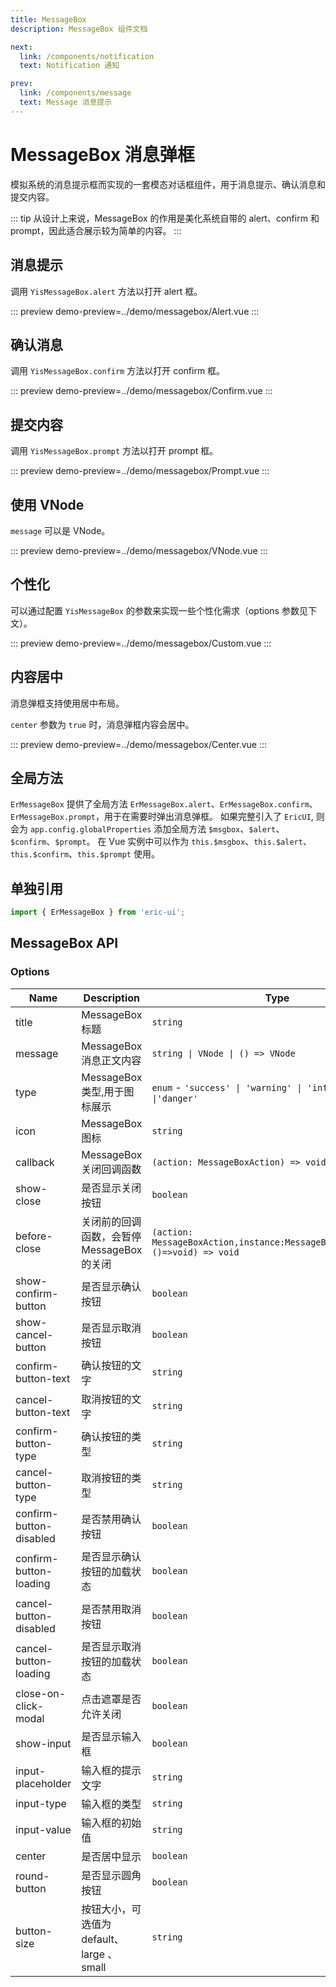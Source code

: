 ```yaml
---
title: MessageBox
description: MessageBox 组件文档

next:
  link: /components/notification
  text: Notification 通知

prev:
  link: /components/message
  text: Message 消息提示
---
```


# MessageBox 消息弹框

模拟系统的消息提示框而实现的一套模态对话框组件，用于消息提示、确认消息和提交内容。

::: tip
从设计上来说，MessageBox 的作用是美化系统自带的 alert、confirm 和 prompt，因此适合展示较为简单的内容。
:::

## 消息提示

调用 `YisMessageBox.alert` 方法以打开 alert 框。

::: preview
demo-preview=../demo/messagebox/Alert.vue
:::

## 确认消息

调用 `YisMessageBox.confirm` 方法以打开 confirm 框。

::: preview
demo-preview=../demo/messagebox/Confirm.vue
:::

## 提交内容

调用 `YisMessageBox.prompt` 方法以打开 prompt 框。

::: preview
demo-preview=../demo/messagebox/Prompt.vue
:::

## 使用 VNode

`message` 可以是 VNode。

::: preview
demo-preview=../demo/messagebox/VNode.vue
:::

## 个性化

可以通过配置 `YisMessageBox` 的参数来实现一些个性化需求（options 参数见下文）。

::: preview
demo-preview=../demo/messagebox/Custom.vue
:::

## 内容居中

消息弹框支持使用居中布局。

`center` 参数为 `true` 时，消息弹框内容会居中。

::: preview
demo-preview=../demo/messagebox/Center.vue
:::

## 全局方法

`ErMessageBox` 提供了全局方法 `ErMessageBox.alert`、`ErMessageBox.confirm`、`ErMessageBox.prompt`，用于在需要时弹出消息弹框。
如果完整引入了 `EricUI`, 则会为 `app.config.globalProperties` 添加全局方法 `$msgbox`、`$alert`、`$confirm`、`$prompt`。
在 Vue 实例中可以作为 `this.$msgbox`、`this.$alert`、`this.$confirm`、`this.$prompt` 使用。

## 单独引用

```typescript
import { ErMessageBox } from 'eric-ui';
```

## MessageBox API

### Options

| Name                    | Description                                | Type                                                                          | Default        |
| ----------------------- | ------------------------------------------ | ----------------------------------------------------------------------------- | -------------- |
| title                   | MessageBox 标题                            | `string`                                                                      | --             |
| message                 | MessageBox 消息正文内容                    | `string \| VNode \| () => VNode`                                              | --             |
| type                    | MessageBox 类型,用于图标展示               | `enum` - `'success' \| 'warning' \| 'info' \| 'error' \|'danger'`             | --             |
| icon                    | MessageBox 图标                            | `string`                                                                      | --             |
| callback                | MessageBox 关闭回调函数                    | `(action: MessageBoxAction) => void`                                          | --             |
| show-close              | 是否显示关闭按钮                           | `boolean`                                                                     | true           |
| before-close            | 关闭前的回调函数，会暂停 MessageBox 的关闭 | `(action: MessageBoxAction,instance:MessageBoxOptions,done:()=>void) => void` | --             |
| show-confirm-button     | 是否显示确认按钮                           | `boolean`                                                                     | true           |
| show-cancel-button      | 是否显示取消按钮                           | `boolean`                                                                     | false          |
| confirm-button-text     | 确认按钮的文字                             | `string`                                                                      | OK             |
| cancel-button-text      | 取消按钮的文字                             | `string`                                                                      | Cancel         |
| confirm-button-type     | 确认按钮的类型                             | `string`                                                                      | primary        |
| cancel-button-type      | 取消按钮的类型                             | `string`                                                                      | --             |
| confirm-button-disabled | 是否禁用确认按钮                           | `boolean`                                                                     | false          |
| confirm-button-loading  | 是否显示确认按钮的加载状态                 | `boolean`                                                                     | false          |
| cancel-button-disabled  | 是否禁用取消按钮                           | `boolean`                                                                     | false          |
| cancel-button-loading   | 是否显示取消按钮的加载状态                 | `boolean`                                                                     | false          |
| close-on-click-modal    | 点击遮罩是否允许关闭                       | `boolean`                                                                     | true           |
| show-input              | 是否显示输入框                             | `boolean`                                                                     | false          |
| input-placeholder       | 输入框的提示文字                           | `string`                                                                      | Place input... |
| input-type              | 输入框的类型                               | `string`                                                                      | text           |
| input-value             | 输入框的初始值                             | `string`                                                                      | ''             |
| center                  | 是否居中显示                               | `boolean`                                                                     | false          |
| round-button            | 是否显示圆角按钮                           | `boolean`                                                                     | false          |
| button-size             | 按钮大小，可选值为 default、large 、small  | `string`                                                                      | default        |
